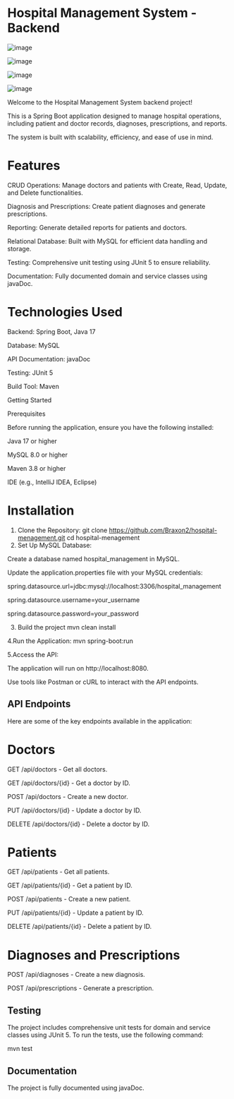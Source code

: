 # Hospital Management System - Backend
![image](https://github.com/user-attachments/assets/c220dfae-b0eb-48cd-b3ce-6262dbead006)

![image](https://github.com/user-attachments/assets/d2e4a295-3d0d-4e07-8b7a-77631ba7ee7c)


![image](https://github.com/user-attachments/assets/f5c2784c-3eb0-4f1f-a9d2-9b5701bdaa5b)


![image](https://github.com/user-attachments/assets/84faeca8-1934-49b2-993d-dacf456d6d69)


Welcome to the Hospital Management System backend project!

This is a Spring Boot application designed to manage hospital operations, including patient and doctor records, diagnoses, prescriptions, and reports. 

The system is built with scalability, efficiency, and ease of use in mind.

# Features

CRUD Operations: Manage doctors and patients with Create, Read, Update, and Delete functionalities.

Diagnosis and Prescriptions: Create patient diagnoses and generate prescriptions.

Reporting: Generate detailed reports for patients and doctors.

Relational Database: Built with MySQL for efficient data handling and storage.

Testing: Comprehensive unit testing using JUnit 5 to ensure reliability.

Documentation: Fully documented domain and service classes using javaDoc.

# Technologies Used

Backend: Spring Boot, Java 17

Database: MySQL

API Documentation: javaDoc

Testing: JUnit 5

Build Tool: Maven

Getting Started

Prerequisites

Before running the application, ensure you have the following installed:

Java 17 or higher

MySQL 8.0 or higher

Maven 3.8 or higher

IDE (e.g., IntelliJ IDEA, Eclipse)

# Installation

1. Clone the Repository:
    git clone https://github.com/Braxon2/hospital-menagement.git
    cd hospital-menagement
2. Set Up MySQL Database:

Create a database named hospital_management in MySQL.

Update the application.properties file with your MySQL credentials:

spring.datasource.url=jdbc:mysql://localhost:3306/hospital_management

spring.datasource.username=your_username

spring.datasource.password=your_password

3. Build the project 
mvn clean install

4.Run the Application:
mvn spring-boot:run

5.Access the API:

The application will run on http://localhost:8080.

Use tools like Postman or cURL to interact with the API endpoints.

## API Endpoints
Here are some of the key endpoints available in the application:

# Doctors
GET /api/doctors - Get all doctors.

GET /api/doctors/{id} - Get a doctor by ID.

POST /api/doctors - Create a new doctor.

PUT /api/doctors/{id} - Update a doctor by ID.

DELETE /api/doctors/{id} - Delete a doctor by ID.

# Patients
GET /api/patients - Get all patients.

GET /api/patients/{id} - Get a patient by ID.

POST /api/patients - Create a new patient.

PUT /api/patients/{id} - Update a patient by ID.

DELETE /api/patients/{id} - Delete a patient by ID.

# Diagnoses and Prescriptions
POST /api/diagnoses - Create a new diagnosis.

POST /api/prescriptions - Generate a prescription.

## Testing

The project includes comprehensive unit tests for domain and service classes using JUnit 5. To run the tests, use the following command:

mvn test

## Documentation
The project is fully documented using javaDoc.

